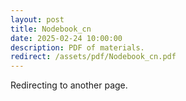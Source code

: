 ```yaml
---
layout: post
title: Nodebook_cn
date: 2025-02-24 10:00:00
description: PDF of materials.
redirect: /assets/pdf/Nodebook_cn.pdf
---
```


Redirecting to another page.
